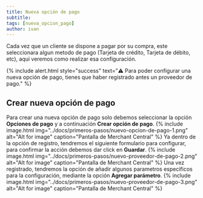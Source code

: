 ```yaml
---
title: Nueva opción de pago
subtitle: 
tags: [nueva_opcion_pago]
author: ivan
---
```

Cada vez que un cliente se dispone a pagar por su compra, este seleccionara algun metodo de pago (Tarjeta de crédito, Tarjeta de débito, etc), aqui veremos como realizar esa configuración.


{% include alert.html style="success" text="⚠️ Para poder configurar una nueva opción de pago, tienes que haber registrado antes un proveedor de pago." %}

## Crear nueva opción de pago
Para crear una nueva opción de pago solo debemos seleccionar la opción **Opciones de pago** y a continuación **Crear opción de pago**.
{% include image.html img="../docs/primeros-pasos/nuevo-opcion-de-pago-1.png" alt="Alt for image" caption="Pantalla de Merchant Central" %}
Ya dentro de la opción de registro, tendremos el siguiente formulario para configurar, para confirmar la acción debemos dar click en **Guardar**.
{% include image.html img="../docs/primeros-pasos/nuevo-proveedor-de-pago-2.png" alt="Alt for image" caption="Pantalla de Merchant Central" %}
Una vez registrado, tendremos la opción de añadir algunos parametros especificos para la configuración, mediante la opción **Agregar parámetro**.
{% include image.html img="../docs/primeros-pasos/nuevo-proveedor-de-pago-3.png" alt="Alt for image" caption="Pantalla de Merchant Central" %}
